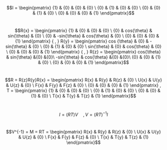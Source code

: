
$$I = \begin{pmatrix}
  {1} & {0} & {0} & {0} \
  {0} & {1} & {0} & {0} \
  {0} & {0} & {1} & {0} \
  {0} & {0} & {0} & {1} 
 \end{pmatrix}$$
 
#
 
 $$R{x} = 
 \begin{pmatrix}
  {1} & {0} & {0} & {0} \
  {0} & cos{\theta} & sin{\theta} & {0} \
  {0} & -sin{\theta} & cos{\theta} & {0} \
  {0} & {0} & {0} & {1}
 \end{pmatrix}
 { , }
 R{y} = 
  \begin{pmatrix}
  cos {\theta} & {0} & -sin{\theta} & {0} \
  {0} & {1} & {0} & {0} \
  sin{\theta} & {0} & cos{\theta} & {0} \
  {0} & {0} & {0} & {1}
 \end{pmatrix}
 { , }
 R{z} = 
 \begin{pmatrix}
  cos{\theta} & sin{\theta} &{0} &{0}\
  -sin{\theta} & cos{\theta} &{0} &{0}\
  {0} & {0} & {1} & {0} \
  {0} & {0} & {0} & {1}
 \end{pmatrix}$$
 
 #
 
 $$R = R{z}R{y}R{x} =
 \begin{pmatrix}
  R{x} & R{y} & R{z} & {0} \
  U{x} & U{y} & U{z} & {0} \
  F{x} & F{y} & F{z} & {0} \
  {0} & {0} & {0} & {1}
 \end{pmatrix}
 ,
 T =
 \begin{pmatrix}
  {1} & {0} & {0} & {0} \
  {0} & {1} & {0} & {0} \
  {0} & {0} & {1} & {0} \
  T{x} & T{y} & T{z} & {1}
 \end{pmatrix}$$
 
#
$$I = (RT)V \quad , V = (RT)^{-1}I $$
#
$$V^{-1} = M = RT =
 \begin{pmatrix}
  R{x} & R{y} & R{z} & {0} \
  U{x} & U{y} & U{z} & {0} \
  F{x} & F{y} & F{z} & {0} \
  T{x} & T{y} & T{z} & {1}
 \end{pmatrix}$$

